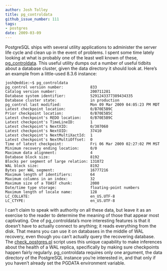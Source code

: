 ```yaml
---
author: Josh Tolley
title: pg_controldata
github_issue_number: 111
tags:
- postgres
date: 2009-03-09
---
```




PostgreSQL ships with several utility applications to administer the server life cycle and clean up in the event of problems. I spent some time lately looking at what is probably one of the least well known of these, [pg_controldata](https://www.postgresql.org/docs/current/static/app-pgcontroldata.html). This useful utility dumps out a number of useful tidbits about a database cluster, given the data directory it should look at. Here’s an example from a little-used 8.3.6 instance:

```nohighlight
josh@eddie:~$ pg_controldata
pg_control version number:            833
Catalog version number:               200711281
Database system identifier:           5291243377389434335
Database cluster state:               in production
pg_control last modified:             Mon 09 Mar 2009 04:05:23 PM MDT
Latest checkpoint location:           0/B70E5B9C
Prior checkpoint location:            0/B70E5B5C
Latest checkpoint's REDO location:    0/B70E5B9C
Latest checkpoint's TimeLineID:       1
Latest checkpoint's NextXID:          0/307060
Latest checkpoint's NextOID:          37410
Latest checkpoint's NextMultiXactId:  1
Latest checkpoint's NextMultiOffset:  0
Time of latest checkpoint:            Fri 06 Mar 2009 02:27:02 PM MST
Minimum recovery ending location:     0/0
Maximum data alignment:               4
Database block size:                  8192
Blocks per segment of large relation: 131072
WAL block size:                       8192
Bytes per WAL segment:                16777216
Maximum length of identifiers:        64
Maximum columns in an index:          32
Maximum size of a TOAST chunk:        2000
Date/time type storage:               floating-point numbers
Maximum length of locale name:        128
LC_COLLATE:                           en_US.UTF-8
LC_CTYPE:                             en_US.UTF-8
```

I can’t claim to speak with authority on all these data, but leave it as an exercise to the reader to determine the meaning of those that appear most captivating. One of pg_controldata’s more interesting features is that it doesn’t have to actually connect to anything; it reads everything from the disk. That means you can use it on databases in the middle of WAL recovery, even though you can’t actually query the recovering database. The [check_postgres.pl](https://bucardo.org/check_postgres/) script uses this unique capability to make inferences about the health of a WAL replica, specifically by making sure checkpoints happen fairly regularly. pg_controldata requires only one argument, the data directory of the PostgreSQL instance you’re interested in, and that only if you haven’t already set the PGDATA environment variable.


